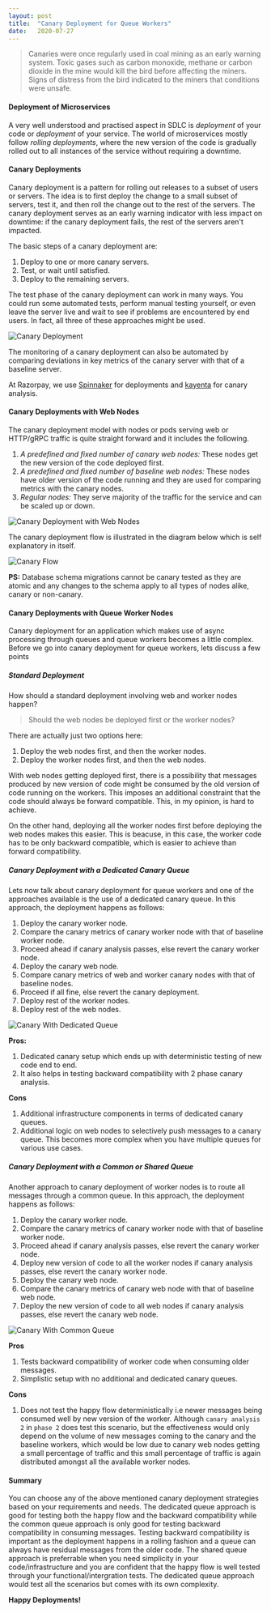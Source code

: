 ```yaml
---
layout: post
title:  "Canary Deployment for Queue Workers"
date:   2020-07-27
---
```


>Canaries were once regularly used in coal mining as an early warning system. Toxic gases such as carbon monoxide, methane or carbon dioxide in the mine would kill the bird before affecting the miners. Signs of distress from the bird indicated to the miners that conditions were unsafe.

#### Deployment of Microservices
A very well understood and practised aspect in SDLC is *deployment* of your code or *deployment* of your service. The world of microservices mostly follow *rolling deployments*, where the new version of the code is gradually rolled out to all instances of the service without requiring a downtime.

#### Canary Deployments
Canary deployment is a pattern for rolling out releases to a subset of users or servers. The idea is to first deploy the change to a small subset of servers, test it, and then roll the change out to the rest of the servers. The canary deployment serves as an early warning indicator with less impact on downtime: if the canary deployment fails, the rest of the servers aren't impacted.

The basic steps of a canary deployment are:

1. Deploy to one or more canary servers.
2. Test, or wait until satisfied.
3. Deploy to the remaining servers.
 
The test phase of the canary deployment can work in many ways. You could run some automated tests, perform manual testing yourself, or even leave the server live and wait to see if problems are encountered by end users. In fact, all three of these approaches might be used. 

![Canary Deployment](https://user-images.githubusercontent.com/12811812/88699453-fbb21000-d124-11ea-9fa1-2ba02320b4c5.png)

The monitoring of a canary deployment can also be automated by comparing deviations in key metrics of the canary server with that of a baseline server. 

At Razorpay, we use [Spinnaker](https://spinnaker.io/) for deployments and [kayenta](https://github.com/spinnaker/kayenta) for canary analysis.

#### Canary Deployments with Web Nodes
The canary deployment model with nodes or pods serving web or HTTP/gRPC traffic is quite straight forward and it includes the following.
1. *A predefined and fixed number of canary web nodes:* These nodes get the new version of the code deployed first.
2. *A predefined and fixed number of baseline web nodes:* These nodes have older version of the code running and they are used for comparing metrics with the canary nodes.
3. *Regular nodes:* They serve majority of the traffic for the service and can be scaled up or down.

![Canary Deployment with Web Nodes](https://user-images.githubusercontent.com/12811812/88699474-040a4b00-d125-11ea-944b-32480bcb66fd.png)

The canary deployment flow is illustrated in the diagram below which is self explanatory in itself.

![Canary Flow](https://user-images.githubusercontent.com/12811812/88704385-a0375080-d12b-11ea-9c52-67d3bb1f4c24.png)

**PS:** Database schema migrations cannot be canary tested as they are atomic and any changes to the schema apply to all types of nodes alike, canary or non-canary.

#### Canary Deployments with Queue Worker Nodes
Canary deployment for an application which makes use of async processing through queues and queue workers becomes a little complex. Before we go into canary deployment for queue workers, lets discuss a few points

##### Standard Deployment
How should a standard deployment involving web and worker nodes happen?

> Should the web nodes be deployed first or the worker nodes?

There are actually just two options here:
1. Deploy the web nodes first, and then the worker nodes.
2. Deploy the worker nodes first, and then the web nodes.

With web nodes getting deployed first, there is a possibility that messages produced by new version of code might be consumed by the old version of code running on the workers. This imposes an additional constraint that the code should always be forward compatible. This, in my opinion, is hard to achieve.

On the other hand, deploying all the worker nodes first before deploying the web nodes makes this easier. This is beacuse, in this case, the worker code has to be only backward compatible, which is easier to achieve than forward compatibility. 

##### Canary Deployment with a Dedicated Canary Queue
Lets now talk about canary deployment for queue workers and one of the approaches available is the use of a dedicated canary queue. In this approach, the deployment happens as follows:
1. Deploy the canary worker node.
2. Compare the canary metrics of canary worker node with that of baseline worker node.
3. Proceed ahead if canary analysis passes, else revert the canary worker node.
3. Deploy the canary web node.
4. Compare canary metrics of web and worker canary nodes with that of baseline nodes.
5. Proceed if all fine, else revert the canary deployment.
6. Deploy rest of the worker nodes.
7. Deploy rest of the web nodes.

![Canary With Dedicated Queue](https://user-images.githubusercontent.com/12811812/88756371-1ca84e80-d181-11ea-86a4-cb90a6b272e3.png)

**Pros:**
1. Dedicated canary setup which ends up with deterministic testing of new code end to end.
2. It also helps in testing backward compatibility with 2 phase canary analysis.

**Cons**
1. Additional infrastructure components in terms of dedicated canary queues.
2. Additional logic on web nodes to selectively push messages to a canary queue. This becomes more complex when you have multiple queues for various use cases.

##### Canary Deployment with a Common or Shared Queue
Another approach to canary deployment of worker nodes is to route all messages through a common queue. In this approach, the deployment happens as follows:
1. Deploy the canary worker node.
2. Compare the canary metrics of canary worker node with that of baseline worker node.
3. Proceed ahead if canary analysis passes, else revert the canary worker node.
4. Deploy new version of code to all the worker nodes if canary analysis passes, else revert the canary worker node.
5. Deploy the canary web node.
6. Compare the canary metrics of canary web node with that of baseline web node.
7. Deploy the new version of code to all web nodes if canary analysis passes, else revert the canary web node.

![Canary With Common Queue](https://user-images.githubusercontent.com/12811812/88714211-15aa1d80-d13a-11ea-9a39-2ef39c61e997.png)

**Pros**
1. Tests backward compatibility of worker code when consuming older messages.
2. Simplistic setup with no additional and dedicated canary queues.

**Cons**
1. Does not test the happy flow deterministically i.e newer messages being consumed well by new version of the worker. Although `canary analysis 2` in `phase 2` does test this scenario, but the effectiveness would only depend on the volume of new messages coming to the canary and the baseline workers, which would be low due to canary web nodes getting a small percentage of traffic and this small percentage of traffic is again distributed amongst all the available worker nodes.

#### Summary
You can choose any of the above mentioned canary deployment strategies based on your requirements and needs. The dedicated queue approach is good for testing both the happy flow and the backward compatibility while the common queue approach is only good for testing backward compatibility in consuming messages. Testing backward compatibility is important as the deployment happens in a rolling fashion and a queue can always have residual messages from the older code. The shared queue approach is preferrable when you need simplicity in your code/infrastructure and you are confident that the happy flow is well tested through your functional/intergration tests. The dedicated queue approach would test all the scenarios but comes with its own complexity.


**Happy Deployments!**








